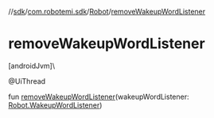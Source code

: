 //[sdk](../../../index.md)/[com.robotemi.sdk](../index.md)/[Robot](index.md)/[removeWakeupWordListener](remove-wakeup-word-listener.md)

# removeWakeupWordListener

[androidJvm]\

@UiThread

fun [removeWakeupWordListener](remove-wakeup-word-listener.md)(wakeupWordListener: [Robot.WakeupWordListener](-wakeup-word-listener/index.md))
